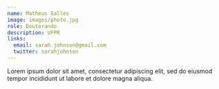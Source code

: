 ```yaml
---
name: Matheus Salles
image: images/photo.jpg
role: Doutorando
description: UFPR
links:
  email: sarah.johnson@gmail.com
  twitter: sarahjohnson
---
```


Lorem ipsum dolor sit amet, consectetur adipiscing elit, sed do eiusmod tempor incididunt ut labore et dolore magna aliqua.

